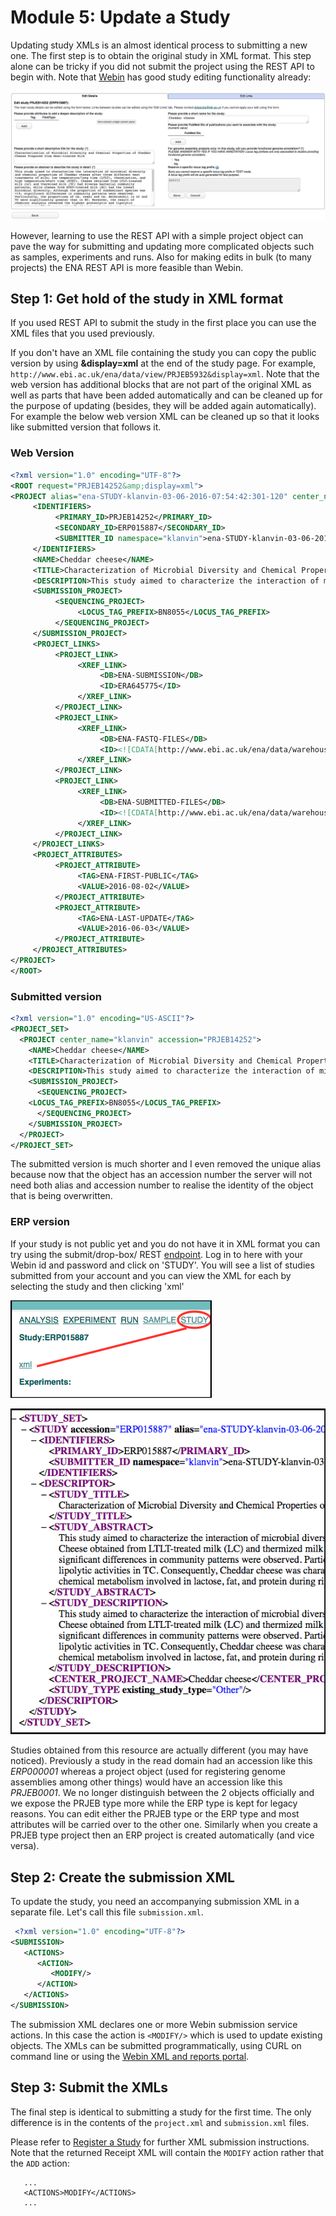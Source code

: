 # Module 5: Update a Study

Updating study XMLs is an almost identical process to submitting a new one. 
The first step is to obtain the original study in XML format. This step
alone can be tricky if you did not submit the project using the REST API to begin with. Note that [Webin](https://www.ebi.ac.uk/ena/submit/sra/#submissions) has good study editing functionality already:

![Webin project edit](images/prog_05_p01.png)

However, learning to use the REST API with a simple project object can pave the way for submitting and updating more complicated objects such as samples, experiments and runs. Also for making edits in bulk (to many projects) the ENA REST API is more feasible than Webin.

## Step 1: Get hold of the study in XML format

If you used REST API to submit the study in the first place you can use the XML files that you used previously.

If you don't have an XML file containing the study you can copy the public version by using __&display=xml__ at the end of the study page. For example, `http://www.ebi.ac.uk/ena/data/view/PRJEB5932&display=xml`. Note that the web version has additional blocks that are not part of the original XML as well as parts that have been added automatically and can be cleaned up for the purpose of updating (besides, they will be added again automatically). For example the below web version XML can be cleaned up so that it looks like submitted version that follows it.

### Web Version

```xml
<?xml version="1.0" encoding="UTF-8"?>
<ROOT request="PRJEB14252&amp;display=xml">
<PROJECT alias="ena-STUDY-klanvin-03-06-2016-07:54:42:301-120" center_name="klanvin" accession="PRJEB14252" first_public="2016-08-02+01:00">
     <IDENTIFIERS>
          <PRIMARY_ID>PRJEB14252</PRIMARY_ID>
          <SECONDARY_ID>ERP015887</SECONDARY_ID>
          <SUBMITTER_ID namespace="klanvin">ena-STUDY-klanvin-03-06-2016-07:54:42:301-120</SUBMITTER_ID>
     </IDENTIFIERS>
     <NAME>Cheddar cheese</NAME>
     <TITLE>Characterization of Microbial Diversity and Chemical Properties of Cheddar Cheese Prepared from Heat-treated Milk</TITLE>
     <DESCRIPTION>This study aimed to characterize the interaction of microbial diversity and chemical properties of Cheddar cheese after three different heat treatments of milk; low temperature/long time (LTLT), thermization, and high temperature/short time (HTST). Cheese obtained from LTLT-treated milk (LC) and thermized milk (TC) .... </DESCRIPTION>
     <SUBMISSION_PROJECT>
          <SEQUENCING_PROJECT>
               <LOCUS_TAG_PREFIX>BN8055</LOCUS_TAG_PREFIX>
          </SEQUENCING_PROJECT>
     </SUBMISSION_PROJECT>
     <PROJECT_LINKS>
          <PROJECT_LINK>
               <XREF_LINK>
                    <DB>ENA-SUBMISSION</DB>
                    <ID>ERA645775</ID>
               </XREF_LINK>
          </PROJECT_LINK>
          <PROJECT_LINK>
               <XREF_LINK>
                    <DB>ENA-FASTQ-FILES</DB>
                    <ID><![CDATA[http://www.ebi.ac.uk/ena/data/warehouse/filereport?accession=PRJEB14252&result=read_run&fields=run_accession,fastq_ftp,fastq_md5,fastq_bytes]]></ID>
               </XREF_LINK>
          </PROJECT_LINK>
          <PROJECT_LINK>
               <XREF_LINK>
                    <DB>ENA-SUBMITTED-FILES</DB>
                    <ID><![CDATA[http://www.ebi.ac.uk/ena/data/warehouse/filereport?accession=PRJEB14252&result=read_run&fields=run_accession,submitted_ftp,submitted_md5,submitted_bytes,submitted_format]]></ID>
               </XREF_LINK>
          </PROJECT_LINK>
     </PROJECT_LINKS>
     <PROJECT_ATTRIBUTES>
          <PROJECT_ATTRIBUTE>
               <TAG>ENA-FIRST-PUBLIC</TAG>
               <VALUE>2016-08-02</VALUE>
          </PROJECT_ATTRIBUTE>
          <PROJECT_ATTRIBUTE>
               <TAG>ENA-LAST-UPDATE</TAG>
               <VALUE>2016-06-03</VALUE>
          </PROJECT_ATTRIBUTE>
     </PROJECT_ATTRIBUTES>
</PROJECT>
</ROOT>
```

### Submitted version
```xml
<?xml version="1.0" encoding="US-ASCII"?>
<PROJECT_SET>
  <PROJECT center_name="klanvin" accession="PRJEB14252">
    <NAME>Cheddar cheese</NAME>
    <TITLE>Characterization of Microbial Diversity and Chemical Properties of Cheddar Cheese Prepared from Heat-treated Milk</TITLE>
    <DESCRIPTION>This study aimed to characterize the interaction of microbial diversity and chemical properties of Cheddar cheese after three different heat treatments of milk; low temperature/long time (LTLT), thermization, and high temperature/short time (HTST). Cheese obtained from LTLT-treated milk (LC) and thermized milk (TC) .... </DESCRIPTION>
    <SUBMISSION_PROJECT>
      <SEQUENCING_PROJECT>
	<LOCUS_TAG_PREFIX>BN8055</LOCUS_TAG_PREFIX>
      </SEQUENCING_PROJECT>
    </SUBMISSION_PROJECT>
  </PROJECT>
</PROJECT_SET>
```

The submitted version is much shorter and I even removed the unique alias because now that the object has an accession number the server will not need both alias and accession number to realise the identity of the object that is being overwritten.

### ERP version

If your study is not public yet and you do not have it in XML format you can try using the submit/drop-box/ REST [endpoint](https://www.ebi.ac.uk/ena/submit/drop-box). Log in to here with your Webin id and password and click on 'STUDY'. You will see a list of studies submitted from your account and you can view the XML for each by selecting the study and then clicking 'xml'
 
![rest endpoint](images/prog_05_p02.png)

![xml study](images/prog_05_p03.png)

Studies obtained from this resource are actually different (you may have noticed). Previously a study in the read domain had an accession like this *ERP000001* whereas a project object (used for registering genome assemblies among other things) would have an accession like this *PRJEB0001*. We no longer distinguish between the 2 objects officially and we expose the PRJEB type more while the ERP type is kept for legacy reasons. You can edit either the PRJEB type or the ERP type and most attributes will be carried over to the other one. Similarly when you create a PRJEB type project then an ERP project is created automatically (and vice versa). 

## Step 2: Create the submission XML

To update the study, you need an accompanying submission XML in a separate file. Let's call this file `submission.xml`.

```xml 
 <?xml version="1.0" encoding="UTF-8"?>
<SUBMISSION>
   <ACTIONS>
      <ACTION>
         <MODIFY/>
      </ACTION>
   </ACTIONS>
</SUBMISSION>
```
 
The submission XML declares one or more Webin submission service actions. In this case 
the action is `<MODIFY/>` which is used to update existing objects. 
The XMLs can be submitted programmatically, using CURL on command line or using the 
[Webin XML and reports portal](prog_11.html). 

## Step 3: Submit the XMLs

The final step is identical to submitting a study for the first time. The only difference is in the 
contents of the `project.xml` and `submission.xml` files. 

Please refer to [Register a Study](prog_1.html) for further XML submission instructions. 
Note that the returned Receipt XML will contain the `MODIFY` action rather that the `ADD` action:
 
 ```
    ...
    <ACTIONS>MODIFY</ACTIONS>
    ...
```
